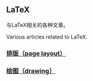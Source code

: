 ## LaTeX

与LaTeX相关的各种文章。

Various articles related to LaTeX.

### [排版（page layout）]()

### [绘图（drawing）]()